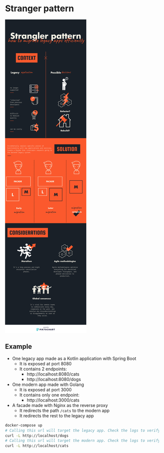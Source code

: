 # Stranger pattern

![strangler pattern](strangler.png)

## Example

- One legacy app made as a Kotlin application with Spring Boot
  - It is exposed at port 8080
  - It contains 2 endpoints:
    - http://localhost:8080/cats
    - http://localhost:8080/dogs
- One modern app made with Golang
  - It is exposed at port 3000
  - It contains only one endpoint:
    - http://localhost:3000/cats
- A facade made with Nginx as the reverse proxy
  - It redirects the path `/cats` to the modern app
  - It redirects the rest to the legacy app

```bash
docker-compose up
# Calling this url will target the legacy app. Check the logs to verify the call.
curl -L http://localhost/dogs
# Calling this url will target the modern app. Check the logs to verify the call.
curl -L http://localhost/cats
```

